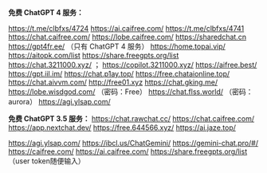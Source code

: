 **免费 ChatGPT 4 服务：**

https://t.me/clbfxs/4724
https://ai.caifree.com/
https://t.me/clbfxs/4741
https://chat.caifree.com/
https://lobe.caifree.com/ 
https://sharedchat.cn
https://gpt4fr.ee/ （只有 ChatGPT 4 服务）
https://home.topai.vip/ 
https://aitopk.com/list 
https://share.freegpts.org/list 
https://chat.3211000.xyz/ ； https://copilot.3211000.xyz/
https://aifree.best/
https://gpt.iil.im/
https://chat.p1ay.top/
https://free.chataionline.top/
https://chat.aivvm.com/ 
http://free01.xyz 
https://chat.gking.me/ 
https://lobe.wisdgod.com/ （密码：Free）
https://chat.flss.world/ （密码：aurora）
https://agi.ylsap.com/ 

**免费 ChatGPT 3.5 服务：**
https://chat.rawchat.cc/
https://chat.caifree.com/
https://app.nextchat.dev/
https://free.644566.xyz/
https://ai.jaze.top/

https://agi.ylsap.com/
https://ibcl.us/ChatGemini/
https://gemini-chat.pro/#/
https://caifree.com/
https://ai.caifree.com/
https://share.freegpts.org/list （user token随便输入）
